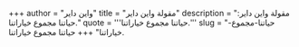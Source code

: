 +++
author = "واين داير"
title = "مقولة واين داير"
description = "مقولة واين داير: حياتنا مجموع خياراتنا."
quote = '''حياتنا مجموع خياراتنا.'''
slug = "حياتنا-مجموع-خياراتنا"
+++
حياتنا مجموع خياراتنا.
